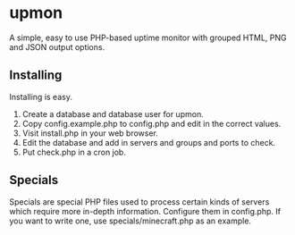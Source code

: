 upmon
=====

A simple, easy to use PHP-based uptime monitor with grouped HTML, PNG and JSON output options.

Installing
-----
Installing is easy.

1. Create a database and database user for upmon.
2. Copy config.example.php to config.php and edit in the correct values.
3. Visit install.php in your web browser.
4. Edit the database and add in servers and groups and ports to check.
5. Put check.php in a cron job.

Specials
-----
Specials are special PHP files used to process certain kinds of servers which require more in-depth information. Configure them in config.php. If you want to write one, use specials/minecraft.php as an example.
